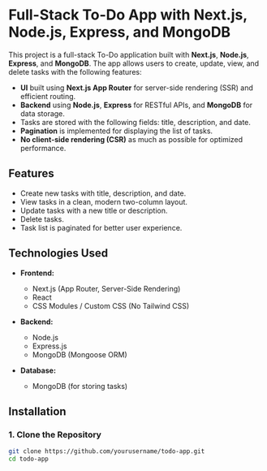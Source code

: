 # Full-Stack To-Do App with Next.js, Node.js, Express, and MongoDB

This project is a full-stack To-Do application built with **Next.js**, **Node.js**, **Express**, and **MongoDB**. The app allows users to create, update, view, and delete tasks with the following features:

- **UI** built using **Next.js App Router** for server-side rendering (SSR) and efficient routing.
- **Backend** using **Node.js**, **Express** for RESTful APIs, and **MongoDB** for data storage.
- Tasks are stored with the following fields: title, description, and date.
- **Pagination** is implemented for displaying the list of tasks.
- **No client-side rendering (CSR)** as much as possible for optimized performance.

## Features

- Create new tasks with title, description, and date.
- View tasks in a clean, modern two-column layout.
- Update tasks with a new title or description.
- Delete tasks.
- Task list is paginated for better user experience.

## Technologies Used

- **Frontend:**
  - Next.js (App Router, Server-Side Rendering)
  - React
  - CSS Modules / Custom CSS (No Tailwind CSS)

- **Backend:**
  - Node.js
  - Express.js
  - MongoDB (Mongoose ORM)

- **Database:**
  - MongoDB (for storing tasks)

## Installation

### 1. Clone the Repository

```bash
git clone https://github.com/yourusername/todo-app.git
cd todo-app
```
